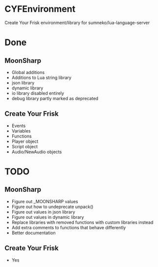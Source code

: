 # CYFEnvironment
Create Your Frisk environment/library for sumneko/lua-language-server

# Done
## MoonSharp
- Global additions
- Additions to Lua string library
- json library
- dynamic library
- io library disabled entirely
- debug library partly marked as deprecated
## Create Your Frisk
- Events
- Variables
- Functions
- Player object
- Script object
- Audio/NewAudio objects

# TODO
## MoonSharp
- Figure out _MOONSHARP values
- Figure out how to undeprecate unpack()
- Figure out values in json library
- Figure out values in dynamic library
- Replace libraries with removed functions with custom libraries instead
- Add extra comments to functions that behave differently
- Better documentation
## Create Your Frisk
- Yes
